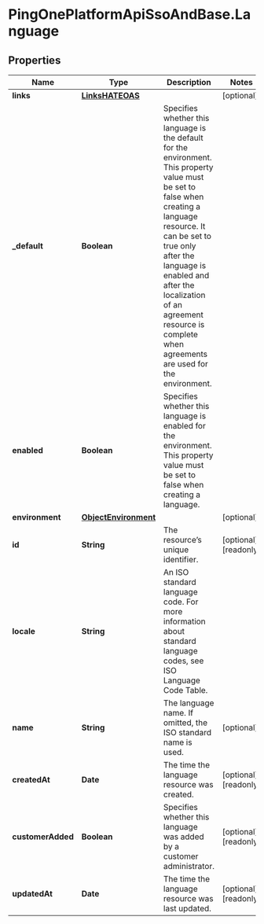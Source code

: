 # PingOnePlatformApiSsoAndBase.Language

## Properties

Name | Type | Description | Notes
------------ | ------------- | ------------- | -------------
**links** | [**LinksHATEOAS**](LinksHATEOAS.md) |  | [optional] 
**_default** | **Boolean** | Specifies whether this language is the default for the environment. This property value must be set to false when creating a language resource. It can be set to true only after the language is enabled and after the localization of an agreement resource is complete when agreements are used for the environment. | 
**enabled** | **Boolean** | Specifies whether this language is enabled for the environment. This property value must be set to false when creating a language. | 
**environment** | [**ObjectEnvironment**](ObjectEnvironment.md) |  | [optional] 
**id** | **String** | The resource’s unique identifier. | [optional] [readonly] 
**locale** | **String** | An ISO standard language code. For more information about standard language codes, see ISO Language Code Table. | 
**name** | **String** | The language name. If omitted, the ISO standard name is used. | [optional] 
**createdAt** | **Date** | The time the language resource was created. | [optional] [readonly] 
**customerAdded** | **Boolean** | Specifies whether this language was added by a customer administrator. | [optional] [readonly] 
**updatedAt** | **Date** | The time the language resource was last updated. | [optional] [readonly] 


